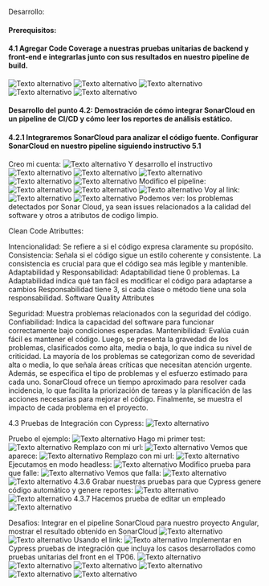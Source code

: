  Desarrollo:
#### Prerequisitos:

#### 4.1 Agregar Code Coverage a nuestras pruebas unitarias de backend y front-end e integrarlas junto con sus resultados en nuestro pipeline de build.
   ![Texto alternativo](imagenes/uno.png)
   ![Texto alternativo](imagenes/tres.png)
   ![Texto alternativo](imagenes/dos.png)
  ![Texto alternativo](imagenes/cinco.png)
     ![Texto alternativo](imagenes/cuatro.png)


#### Desarrollo del punto 4.2: Demostración de cómo integrar SonarCloud en un pipeline de CI/CD y cómo leer los reportes de análisis estático.

 #### 4.2.1 Integraremos SonarCloud para analizar el código fuente. Configurar SonarCloud en nuestro pipeline siguiendo instructivo 5.1
 Creo mi cuenta:
      ![Texto alternativo](imagenes/1.png)
Y desarrollo el instructivo 
      ![Texto alternativo](imagenes/2.png)
      ![Texto alternativo](imagenes/3.png)
      ![Texto alternativo](imagenes/4.png)
      ![Texto alternativo](imagenes/6.png)
      ![Texto alternativo](imagenes/7.png)
Modifico el pipeline:
![Texto alternativo](imagenes/8.png)
![Texto alternativo](imagenes/9.png)
![Texto alternativo](imagenes/10.png)
Voy al link: 
![Texto alternativo](imagenes/12.png)
![Texto alternativo](imagenes/13.png)
Podemos ver: los problemas detectados por Sonar Cloud, ya sean issues relacionados a la calidad del software y otros a atributos de codigo limpio.

Clean Code Atributtes:

Intencionalidad: Se refiere a si el código expresa claramente su propósito.
Consistencia: Señala si el código sigue un estilo coherente y consistente. La consistencia es crucial para que el código sea más legible y mantenible.
Adaptabilidad y Responsabilidad: 
Adaptabilidad tiene 0 problemas. La Adaptabilidad indica qué tan fácil es modificar el código para adaptarse a cambios
Responsabilidad tiene 3, si cada clase o método tiene una sola responsabilidad.
Software Quality Attributes

Seguridad: Muestra problemas relacionados con la seguridad del código.
Confiabilidad: Indica la capacidad del software para funcionar correctamente bajo condiciones esperadas.
Mantenibilidad: Evalúa cuán fácil es mantener el código.
Luego, se presenta la gravedad de los problemas, clasificados como alta, media o baja, lo que indica su nivel de criticidad. La mayoría de los problemas se categorizan como de severidad alta o media, lo que señala áreas críticas que necesitan atención urgente. Además, se especifica el tipo de problemas y el esfuerzo estimado para cada uno. SonarCloud ofrece un tiempo aproximado para resolver cada incidencia, lo que facilita la priorización de tareas y la planificación de las acciones necesarias para mejorar el código. Finalmente, se muestra el impacto de cada problema en el proyecto. 

4.3 Pruebas de Integración con Cypress:
![Texto alternativo](imagenes/11.png)

Pruebo el ejemplo: 
![Texto alternativo](imagenes/16.png)
Hago mi primer test: 
![Texto alternativo](imagenes/14.png)
Remplazo con mi url: 
![Texto alternativo](imagenes/15.png)
Vemos que aparece:
![Texto alternativo](imagenes/14.png)
Remplazo con mi url: 
![Texto alternativo](imagenes/20.png)
Ejecutamos en modo headless:
![Texto alternativo](imagenes/19.png)
Modifico prueba para que falle:
![Texto alternativo](imagenes/21.png)
Vemos que falla:
![Texto alternativo](imagenes/22.png)
![Texto alternativo](imagenes/23.png)
4.3.6 Grabar nuestras pruebas para que Cypress genere código automático y genere reportes:
![Texto alternativo](imagenes/25.png)
![Texto alternativo](imagenes/26.png)
4.3.7 Hacemos prueba de editar un empleado
![Texto alternativo](imagenes/27.png)

Desafios:
Integrar en el pipeline SonarCloud para nuestro proyecto Angular, mostrar el resultado obtenido en SonarCloud
![Texto alternativo](imagenes/28.png)
![Texto alternativo](imagenes/29.png)
Usando el link:
![Texto alternativo](imagenes/30.png)
Implementar en Cypress pruebas de integración que incluya los casos desarrollados como pruebas unitarias del front en el TP06.
![Texto alternativo](imagenes/31.png)
![Texto alternativo](imagenes/32.png)
![Texto alternativo](imagenes/33.png)
![Texto alternativo](imagenes/34.png)
![Texto alternativo](imagenes/35.png)
![Texto alternativo](imagenes/36.png)





















